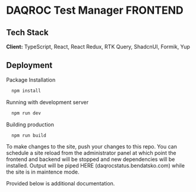 # DAQROC Test Manager FRONTEND

## Tech Stack

**Client:** TypeScript, React, React Redux, RTK Query, ShadcnUI, Formik, Yup

## Deployment

Package Installation

```bash
  npm install
```

Running with development server

```bash
  npm run dev
```

Building production

```bash
  npm run build
```

To make changes to the site, push your changes to this repo. You can schedule a site reload from the administrator panel
at which point the frontend and backend will be stopped and new dependencies will be installed. Output will be piped
HERE (daqrocstatus.bendatsko.com) while the site is in maintence mode.

Provided below is additional documentation.


